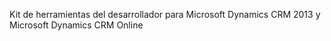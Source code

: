 Kit de herramientas del desarrollador para Microsoft Dynamics CRM 2013 y Microsoft Dynamics CRM Online